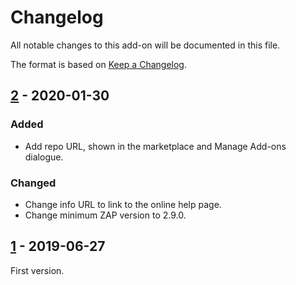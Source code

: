# Changelog
All notable changes to this add-on will be documented in this file.

The format is based on [Keep a Changelog](https://keepachangelog.com/en/1.0.0/).

## [2] - 2020-01-30
### Added
 - Add repo URL, shown in the marketplace and Manage Add-ons dialogue.

### Changed
 - Change info URL to link to the online help page.
 - Change minimum ZAP version to 2.9.0.

## [1] - 2019-06-27

First version.

[2]: https://github.com/zaproxy/fuzzdb-web-backdoors/compare/v1...v2
[1]: https://github.com/zaproxy/fuzzdb-web-backdoors/releases/v1
